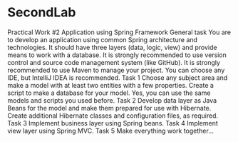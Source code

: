 # SecondLab
Practical Work #2 
Application using Spring Framework 
General task 
You are to develop an application using common Spring architecture and technologies. It should have three layers (data, logic, view) and provide means to work with a database. It is strongly recommended to use version control and source code management system (like GitHub). It is strongly recommended to use Maven to manage your project. You can choose any IDE, but IntelliJ IDEA is recommended. 
Task 1 Choose any subject area and make a model with at least two entities with a few properties. Create a script to make a database for your model. Yes, you can use the same models and scripts you used before. 
Task 2 Develop data layer as Java Beans for the model and make them prepared for use with Hibernate. Create additional Hibernate classes and configuration files, as required. 
Task 3 Implement business layer using Spring beans. 
Task 4 Implement view layer using Spring MVC. 
Task 5 Make everything work together…

